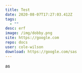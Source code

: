 ```yaml
---
title: Test
date: 2020-08-07T17:27:03.412Z
tags:
  - ""
desc: erf
image: /img/dobby.png
site: https://google.com
repo: docs
user: cole-wilson
download: https://google.com/sas
---
```

as